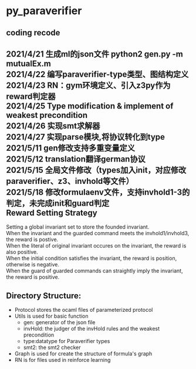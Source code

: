 # py_paraverifier


coding recode
---
2021/4/21 生成ml的json文件
python2 gen.py -m mutualEx.m <br>
2021/4/22 编写paraverifier-type类型、图结构定义<br>
2021/4/23 RN：gym环境定义、引入z3py作为reward判定器<br>
2021/4/25 Type modification & implement of weakest precondition<br>
2021/4/26 实现smt求解器<br>
2021/4/27 实现parse模块,将协议转化到type<br>
2021/5/11 gen修改支持多重变量定义<br>
2021/5/12 translation翻译german协议<br>
2021/5/15 全局文件修改（types加入init，对应修改paraverifier、z3、invhold等文件）<br>
2021/5/18 修改formulaenv文件，支持invhold1-3的判定，未完成init和guard判定<br>
Reward Setting Strategy
---
Setting a global invariant set to store the founded invariant.<br>
When the invariant and the guarded command meets the invhold1/invhold3, the reward is postive.<br>
When the literal of original invariant occures on the invariant, the reward is also positive.<br>
When the initial condition satisfies the invariant, the reward is position, otherwise is negative.<br>
When the guard of guarded commands can straightly imply the invariant, the reward is positive.<br>



Directory Structure:
---
- Protocol stores the ocaml files of parameterized protocol<br>
- Utils is used for basic function<br>
     - gen: generator of the json file
     - invHold: the judger of the invHold rules and the weakest precondition
     - type:datatype for Paraverifier types
     - smt2: the smt2 checker 
- Graph is used for create the structure of formula's graph<br>
- RN is for files used in reinforce learning <br>


